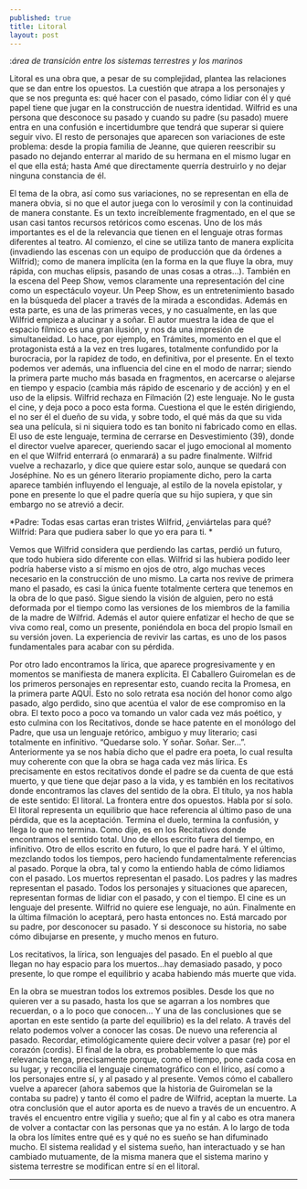 ```yaml
---
published: true
title: Litoral
layout: post
---
```

:*área de transición entre los sistemas terrestres y los marinos*


Litoral es una obra que, a pesar de su complejidad, plantea las relaciones que se dan entre los opuestos. La cuestión que atrapa a los personajes y que se nos pregunta es: qué hacer con el pasado, cómo lidiar con él y qué papel tiene que jugar en la construcción de nuestra identidad. Wilfrid es una persona que desconoce su pasado y cuando su padre (su pasado) muere entra en una confusión e incertidumbre que tendrá que superar si quiere seguir vivo. El resto de personajes que aparecen son variaciones de este problema: desde la propia familia de Jeanne, que quieren reescribir su pasado no dejando enterrar al marido de su hermana en el mismo lugar en el que ella está; hasta Amé que directamente querría destruirlo y no dejar ninguna constancia de él. 

El tema de la obra, así como sus variaciones, no se representan en ella de manera obvia, si no que el autor juega con lo verosímil y con la continuidad de manera constante. Es un texto increíblemente fragmentado, en el que se usan casi tantos recursos retóricos como escenas. Uno de los más importantes es el de la relevancia que tienen en el lenguaje otras formas diferentes al teatro.
 Al comienzo, el cine se utiliza tanto de manera explícita (invadiendo las escenas con un equipo de producción que da órdenes a Wilfrid); como de manera implícita (en la forma en la que fluye la obra, muy rápida, con muchas elipsis, pasando de unas cosas a otras…).  También en la escena del Peep Show, vemos claramente una representación del cine como un espectáculo voyeur. Un Peep Show, es un entretenimiento basado en la búsqueda del placer a través de la mirada a escondidas. Además en esta parte, es una de las primeras veces, y no casualmente, en las que Wilfrid empieza a alucinar y a soñar.
 El autor muestra la idea de que el espacio fílmico es una gran ilusión, y nos da una impresión de simultaneidad. Lo hace, por ejemplo, en Trámites, momento en el que el protagonista está a la vez en tres lugares, totalmente confundido por la burocracia, por la rapidez de todo, en definitiva, por el presente. En el texto podemos ver además, una influencia del cine en el modo de narrar; siendo la primera parte mucho más basada en fragmentos, en acercarse o alejarse en tiempo y espacio (cambia más rápido de escenario y de acción) y en el uso de la elipsis. 
 Wilfrid  rechaza en Filmación (2) este lenguaje. No le gusta el cine, y  deja poco a poco esta forma.  Cuestiona el que le estén dirigiendo, el no ser él el dueño de su vida, y sobre todo, el qué más da que su vida sea una película, si ni siquiera todo es tan bonito ni fabricado como en ellas. El uso de este lenguaje, termina de cerrarse en Desvestimiento (39), donde el director vuelve aparecer, queriendo sacar el jugo emocional al momento en el que Wilfrid enterrará (o enmarará) a su padre finalmente. Wilfrid vuelve a rechazarlo, y dice que quiere estar solo, aunque se quedará con Joséphine. 
No es un género literario propiamente dicho, pero la carta aparece también influyendo el lenguaje, al estilo de la novela epistolar, y pone en presente lo que el padre quería que su hijo supiera, y que sin embargo no se atrevió a decir. 

*Padre: Todas esas cartas eran tristes Wilfrid, ¿enviártelas para qué?
Wilfrid: Para que pudiera saber lo que yo era para ti. *

Vemos que Wilfrid considera que perdiendo las cartas, perdió un futuro, que todo hubiera sido diferente con ellas. Wilfrid si las hubiera podido leer podría haberse visto a sí mismo en ojos de otro, algo muchas veces necesario en la construcción de uno mismo. La carta nos revive de primera mano el pasado, es casi la única fuente totalmente certera que tenemos en la obra de lo que pasó. Sigue siendo la visión de alguien, pero no está deformada por el tiempo como las versiones de los miembros de la familia de la madre de Wilfrid. Además el autor quiere enfatizar el hecho de que se viva como real, como un presente, poniéndola en boca del propio Ismail en su versión joven.  La experiencia de revivir las cartas, es uno de los pasos fundamentales para acabar con su pérdida. 

Por otro lado encontramos la lírica, que aparece progresivamente y en momentos se manifiesta de manera explícita. El Caballero Guiromelan es de los primeros personajes en representar esto, cuando recita la Promesa, en la primera parte AQUÍ. Esto no solo retrata esa noción del honor como algo pasado, algo perdido, sino que acentúa el valor de ese compromiso en la obra. El texto poco a poco va tomando un valor cada vez más poético, y esto culmina con los Recitativos, donde se hace patente en el monólogo del Padre, que usa un lenguaje retórico, ambiguo y muy literario; casi totalmente en infinitivo. “Quedarse solo. Y soñar. Soñar. Ser...”. Anteriormente ya se nos había dicho que el padre era poeta, lo cual resulta muy coherente con que la obra se haga cada vez más lírica. Es precisamente en estos recitativos donde el padre se da cuenta de que está muerto, y que tiene que dejar paso a la vida, y es también en los recitativos donde encontramos las claves del sentido de la obra. 
El título, ya nos habla de este sentido: El litoral. La frontera entre dos opuestos. Habla por sí solo. El litoral representa un equilibrio que hace referencia al último paso de una pérdida, que es la aceptación. Termina el duelo, termina la confusión, y llega lo que no termina. Como dije, es en los Recitativos donde encontramos el sentido total. Uno de ellos escrito fuera del tiempo, en infinitivo. Otro de ellos escrito en futuro, lo que el padre hará. Y el último, mezclando todos los tiempos, pero haciendo fundamentalmente referencias al pasado. Porque la obra, tal y como la entiendo habla de cómo lidiamos con el pasado. Los muertos representan el pasado. Los padres y las madres representan el pasado.  Todos los personajes y situaciones que aparecen, representan formas de lidiar con el pasado, y con el tiempo. El cine es un lenguaje del presente. Wilfrid no quiere ese lenguaje, no aún. Finalmente en la última filmación lo aceptará, pero hasta entonces no. Está marcado por su padre, por desconocer su pasado. Y si desconoce su historia, no sabe cómo dibujarse en presente, y mucho menos en futuro. 

Los recitativos, la lírica, son lenguajes del pasado. En el pueblo al que llegan no hay espacio para los muertos...hay demasiado pasado, y poco presente, lo que rompe el equilibrio y acaba habiendo más muerte que vida. 


En la obra se muestran todos los extremos posibles. Desde los que no quieren ver a su pasado, hasta los que se agarran a los nombres que recuerdan, o a lo poco que conocen… Y una de las conclusiones que se aportan en este sentido (a parte del equilibrio) es la del relato. A través del relato podemos volver a conocer las cosas. De nuevo una referencia al pasado. Recordar, etimológicamente quiere decir volver a pasar (re) por el corazón (cordis). El final de la obra, es probablemente lo que más relevancia tenga, precisamente porque, como el tiempo, pone cada cosa en su lugar, y reconcilia el lenguaje cinematográfico con el lírico, así como a los personajes entre sí, y al pasado y al presente. Vemos cómo el caballero vuelve a aparecer (ahora sabemos que la historia de Guiromelan se la contaba su padre) y tanto él como el padre de Wilfrid, aceptan la muerte. La otra conclusión que el autor aporta es de nuevo a través de un encuentro. A través el encuentro entre vigilia y sueño; que al fin y al cabo es otra manera de volver a contactar con las personas que ya no están. A lo largo de toda la obra los límites entre qué es y qué no es sueño se han difuminado mucho. El sistema realidad y el sistema sueño, han interactuado y se han cambiado mutuamente, de la misma manera que el sistema marino y sistema terrestre se modifican entre sí en el litoral. 

***